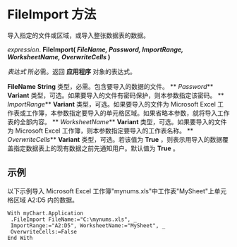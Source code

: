 
# FileImport 方法

导入指定的文件或区域，或导入整张数据表的数据。

 _expression_. **FileImport( _FileName, Password, ImportRange, WorksheetName, OverwriteCells_ )**

 _表达式_ 所必需。返回 **应用程序** 对象的表达式。

 **FileName** **String** 类型，必需。包含要导入的数据的文件。
 ** _Password_** **Variant** 类型，可选。如果要导入的文件有密码保护，则本参数指定该密码。
 ** _ImportRange_** **Variant** 类型，可选。如果要导入的文件为 Microsoft Excel 工作表或工作簿，本参数指定要导入的单元格区域。如果省略本参数，就将导入工作表的全部内容。
 ** _WorksheetName_** **Variant** 类型，可选。如果要导入的文件为 Microsoft Excel 工作簿，则本参数指定要导入的工作表名称。
 ** _OverwriteCells_** **Variant** 类型，可选。若该值为 **True** ，则表示用导入的数据覆盖指定数据表上的现有数据之前先通知用户。默认值为 **True** 。

## 示例

以下示例导入 Microsoft Excel 工作簿"mynums.xls"中工作表"MySheet"上单元格区域 A2:D5 内的数据。


```
With myChart.Application 
 .FileImport FileName:="C:\mynums.xls", _ 
 ImportRange:="A2:D5", WorksheetName:="MySheet", _ 
 OverwriteCells:=False 
End With
```

